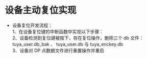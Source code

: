 # 设备主动复位实现  
* 设备复位开发流程：  
1、在设备复位键的中断函数中实现以下步骤：  
2、设备检测到复位键被按下，存在复位操作，删除三个 db 文件：tuya_user.db_bak 、
tuya_user.db 与 tuya_enckey.db  
3、设备对 DP 点数据文件进行重置操作并重启    